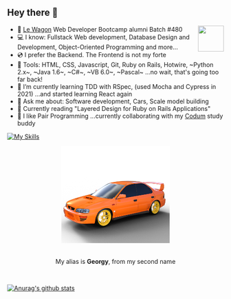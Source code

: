 
## Hey there 👋
<a href="https://www.linkedin.com/in/karl-keller"><img align="right" src="https://live.staticflickr.com/8296/7749079740_113c14cc98_w.jpg" height="60px" width="60px"></a>

- 🌱 [Le Wagon](https://www.lewagon.com/) Web Developer Bootcamp alumni  Batch #480
- 💻 I know: Fullstack Web development, Database Design and Development, Object-Oriented Programming and more...
- 💿 I prefer the Backend. The Frontend is not my forte
- 🔧 Tools: HTML, CSS, Javascript, Git, Ruby on Rails, Hotwire, ~Python 2.x~, ~Java 1.6~, ~C#~, ~VB 6.0~, ~Pascal~ ...no wait, that's going too far back!
- 🌱 I’m currently learning TDD with RSpec, (used Mocha and Cypress in 2021)   ...and started learning React again
- 💬 Ask me about: Software development, Cars, Scale model building
- 📖 Currently reading "Layered Design for Ruby on Rails Applications"
- 👯 I like Pair Programming  ...currently collaborating with my [Codum](https://www.codum.cc/) study buddy

[![My Skills](https://skillicons.dev/icons?i=ruby,rails,html,css,postgres,sqlite,js,git,heroku,figma)](https://skillicons.dev)
<div align="center">
  <img src="https://github.com/Georgy5/Georgy5/blob/master/GC8.rendered.in.DAZ.png?raw=true" width="50%" alt="my_Scooby_3Dmodel" />
  <br />
  <br />
  <p>My alias is <strong>Georgy</strong>, from my second name</p>
  <br />
</div>

[![Anurag's github stats](https://github-readme-stats.vercel.app/api?username=georgy5&theme=vision-friendly-dark)](https://github.com/anuraghazra/github-readme-stats)

<!--
**Georgy5/Georgy5** is a ✨ _special_ ✨ repository because its `README.md` (this file) appears on your GitHub profile.

Here are some ideas to get you started:

- 🔭 I’m currently working on ...
- 🌱 I’m currently learning ...
- 👯 I’m looking to collaborate on ...
- 🤔 I’m looking for help with ...
- 💬 Ask me about ...
- 📫 How to reach me: ...
- 😄 Pronouns: ...
- ⚡ Fun fact: ...
- 📝 Check out ...
-->
